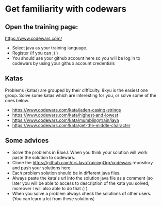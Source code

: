 # Get familiarity with codewars

## Open the training page:
https://www.codewars.com/

* Select java as your training language.
* Register (if you can ;) )
* You should use your github account here so you will be log in to codewars by using your github account credentials

## Katas
Problems (katas) are grouped by their difficulty. 8kyu is the easiest one group. Solve some katas which are interesting for you, or solve some of the ones below.

* https://www.codewars.com/kata/jaden-casing-strings
* https://www.codewars.com/kata/highest-and-lowest
* https://www.codewars.com/kata/mumbling/train/java
* https://www.codewars.com/kata/get-the-middle-character

## Some advices
* Solve the problems in BlueJ. When you think your solution will work paste the solution to codewars.
* Clone the https://github.com/crsJavaTrainingOrg/codewars repository and push your solutions here.
* Each problem solution should be in different java files.
* Always paste the kata's url into the solution java file as a comment (so later you will be able to access to description of the kata you solved, moreover I will also able to do that :) )
* When you solve a problem always check the solutions of other users. (You can learn a lot from these solutions)